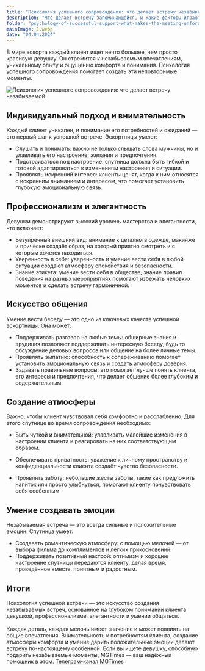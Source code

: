 ```yaml
---
title: "Психология успешного сопровождения: что делает встречу незабываемой"
description: "Что делает встречу запоминающейся, и какие факторы играют ключевую роль в этом процессе."
folder: "psychology-of-successful-support-what-makes-the-meeting-unforgettable"
mainImage: 1.webp
date: "04.04.2024"
---
```


В мире эскорта каждый клиент ищет нечто большее, чем просто красивую девушку. Он стремится к незабываемым впечатлениям, уникальному опыту и ощущению комфорта и понимания. Психология успешного сопровождения помогает создать эти неповторимые моменты.

![Психология успешного сопровождения: что делает встречу незабываемой](/assets/img/media/psychology-of-successful-support-what-makes-the-meeting-unforgettable/1.webp "Психология успешного сопровождения: что делает встречу незабываемой")

## Индивидуальный подход и внимательность

Каждый клиент уникален, и понимание его потребностей и ожиданий — это первый шаг к успешной встрече. Эскортницы умеют:

- Слушать и понимать: важно не только слышать слова мужчины, но и улавливать его настроение, желания и предпочтения.
- Подстраиваться под настроение: спутница должна быть гибкой и готовой адаптироваться к изменениям настроения и ситуации.
- Проявлять искренний интерес: клиенты ценят, когда к ним относятся с искренним вниманием и интересом, что помогает установить глубокую эмоциональную связь.

## Профессионализм и элегантность

Девушки демонстрируют высокий уровень мастерства и элегантности, что включает:

- Безупречный внешний вид: внимание к деталям в одежде, макияже и причёске создаёт образ, на который приятно смотреть и с которым хочется находиться.
- Уверенность в себе: уверенность и умение вести себя в любой ситуации создают атмосферу спокойствия и безопасности.
- Знание этикета: умение вести себя в обществе, знание правил поведения на разных мероприятиях помогают избежать неловких моментов и сделать встречу гармоничной.

## Искусство общения

Умение вести беседу — это одно из ключевых качеств успешной эскортницы. Она может:

- Поддерживать разговор на любые темы: обширные знания и эрудиция позволяют поддерживать интересную беседу, будь то обсуждение деловых вопросов или общение на более личные темы.
- Проявлять эмпатию: способность к сопереживанию помогает установить эмоциональную связь и создать атмосферу доверия.
- Задавать правильные вопросы: это помогает лучше понять клиента, его интересы и предпочтения, что делает общение более глубоким и содержательным.

## Создание атмосферы

Важно, чтобы клиент чувствовал себя комфортно и расслабленно. Для этого спутнице во время сопровождения необходимо:

- Быть чуткой и внимательной: улавливать малейшие изменения в настроении клиента и реагировать на них соответствующим образом.

- Обеспечивать приватность: уважение к личному пространству и конфиденциальности клиента создаёт чувство безопасности.
- Проявлять заботу: небольшие жесты заботы, такие как предложить напиток или просто улыбнуться, помогают клиенту почувствовать себя особенным.

## Умение создавать эмоции

Незабываемая встреча — это всегда сильные и положительные эмоции. Спутница умеет:

- Создавать романтическую атмосферу: с помощью мелочей — от выбора фильма до комплиментов и лёгких прикосновений.
- Поддерживать позитивный настрой: оптимизм и хорошее настроение спутницы передаются клиенту, делая время, проведённое вместе, приятным и радостным.

## Итоги

Психология успешной встречи — это искусство создания незабываемых встреч, основанное на глубоком понимании клиента девушкой, профессионализме, элегантности и умении общаться.
<br><br>
Каждая деталь, каждая мелочь имеет значение и может повлиять на общие впечатления. Внимательность к потребностям клиента, создание атмосферы комфорта и умение дарить положительные эмоции делают встречу по-настоящему особенной.
Если вы ищете девушку, способную подарить незабываемые моменты, MGTimes — ваш надёжный помощник в этом.
<a href="https://t.me/moscowgoldentimes" class="menu__link">Телеграм-канал MGTimes</a>
